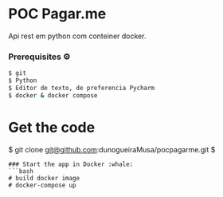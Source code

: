# POC Pagar.me

Api rest em python com conteiner docker.

### Prerequisites :gear:	
```bash
$ git
$ Python
$ Editor de texto, de preferencia Pycharm
$ docker & docker compose
``` 
# Get the code
$ git clone  git@github.com:dunogueiraMusa/pocpagarme.git
$
``` 
### Start the app in Docker :whale:		
```bash
# build docker image
# docker-compose up
